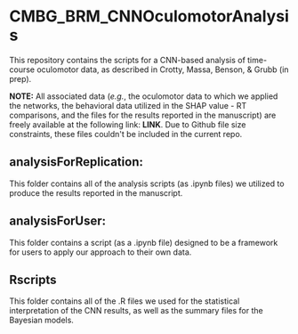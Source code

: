 # CMBG_BRM_CNNOculomotorAnalysis
This repository contains the scripts for a CNN-based analysis of time-course oculomotor data, as described in Crotty, Massa, Benson, &amp; Grubb (in prep).

**NOTE:** All associated data (*e.g.*, the oculomotor data to which we applied the networks, the behavioral data utilized in the SHAP value - RT comparisons, and the files for the results reported in the manuscript) are freely available at the following link: **LINK**. Due to Github file size constraints, these files couldn't be included in the current repo.

## analysisForReplication: 
This folder contains all of the analysis scripts (as .ipynb files) we utilized to produce the results reported in the manuscript.

## analysisForUser: 
This folder contains a script (as a .ipynb file) designed to be a framework for users to apply our approach to their own data.

## Rscripts
This folder contains all of the .R files we used for the statistical interpretation of the CNN results, as well as the summary files for the Bayesian models.
